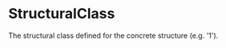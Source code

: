 StructuralClass
===============

The structural class defined for the concrete structure (e.g. '1').
